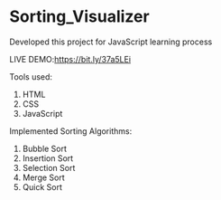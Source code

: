 # Sorting_Visualizer
Developed this project for JavaScript learning process

LIVE DEMO:https://bit.ly/37a5LEi

Tools used:
1. HTML
2. CSS
3. JavaScript

Implemented Sorting Algorithms:
1. Bubble Sort
2. Insertion Sort
3. Selection Sort
4. Merge Sort
5. Quick Sort


